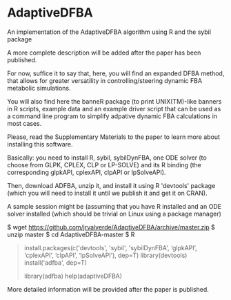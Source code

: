 # AdaptiveDFBA
An implementation of the AdaptiveDFBA algorithm using R and the sybil package

A more complete description will be added after the paper has been published.

For now, suffice it to say that, here, you will find an expanded DFBA method,
that allows for greater versatility in controlling/steering dynamic FBA 
metabolic simulations.

You will also find here the banneR package (to print UNIX(TM)-like banners in
R scripts, example data and an example driver script that can be used as
a command line program to simplify adpative dynamic FBA calculations in most
cases.

Please, read the Supplementary Materials to the paper to learn more about 
installing this software.

Basically: you need to install R, sybil, sybilDynFBA, one ODE solver (to
choose from GLPK, CPLEX, CLP or LP-SOLVE) and its R binding (the corresponding
glpkAPI, cplexAPI, clpAPI or lpSolveAPI).

Then, download ADFBA, unzip it, and install it using R 'devtools' package
(which you will need to install it until we publish it and get it on CRAN).

A sample session might be (assuming that you have R installed and an ODE 
solver installed (which should be trivial on Linux using a package manager)

$ wget https://github.com/jrvalverde/AdaptiveDFBA/archive/master.zip
$ unzip master
$ cd AdaptiveDFBA-master
$ R

> install.packages(c('devtools', 'sybil', 'sybilDynFBA', ‘glpkAPI’, ‘cplexAPI’, 
                     ‘clpAPI’, ‘lpSolveAPI’), dep=T)
> library(devtools)
> install('adfba', dep=T)
> 
> library(adfba)
> help(adaptiveDFBA)

More detailed information will be provided after the paper is published.


